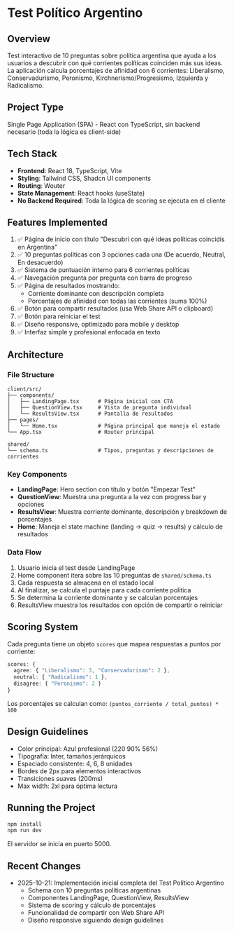 # Test Político Argentino

## Overview
Test interactivo de 10 preguntas sobre política argentina que ayuda a los usuarios a descubrir con qué corrientes políticas coinciden más sus ideas. La aplicación calcula porcentajes de afinidad con 6 corrientes: Liberalismo, Conservadurismo, Peronismo, Kirchnerismo/Progresismo, Izquierda y Radicalismo.

## Project Type
Single Page Application (SPA) - React con TypeScript, sin backend necesario (toda la lógica es client-side)

## Tech Stack
- **Frontend**: React 18, TypeScript, Vite
- **Styling**: Tailwind CSS, Shadcn UI components
- **Routing**: Wouter
- **State Management**: React hooks (useState)
- **No Backend Required**: Toda la lógica de scoring se ejecuta en el cliente

## Features Implemented
1. ✅ Página de inicio con título "Descubrí con qué ideas políticas coincidís en Argentina"
2. ✅ 10 preguntas políticas con 3 opciones cada una (De acuerdo, Neutral, En desacuerdo)
3. ✅ Sistema de puntuación interno para 6 corrientes políticas
4. ✅ Navegación pregunta por pregunta con barra de progreso
5. ✅ Página de resultados mostrando:
   - Corriente dominante con descripción completa
   - Porcentajes de afinidad con todas las corrientes (suma 100%)
6. ✅ Botón para compartir resultados (usa Web Share API o clipboard)
7. ✅ Botón para reiniciar el test
8. ✅ Diseño responsive, optimizado para mobile y desktop
9. ✅ Interfaz simple y profesional enfocada en texto

## Architecture

### File Structure
```
client/src/
├── components/
│   ├── LandingPage.tsx      # Página inicial con CTA
│   ├── QuestionView.tsx     # Vista de pregunta individual
│   └── ResultsView.tsx      # Pantalla de resultados
├── pages/
│   └── Home.tsx             # Página principal que maneja el estado
└── App.tsx                  # Router principal

shared/
└── schema.ts                # Tipos, preguntas y descripciones de corrientes
```

### Key Components
- **LandingPage**: Hero section con título y botón "Empezar Test"
- **QuestionView**: Muestra una pregunta a la vez con progress bar y opciones
- **ResultsView**: Muestra corriente dominante, descripción y breakdown de porcentajes
- **Home**: Maneja el state machine (landing → quiz → results) y cálculo de resultados

### Data Flow
1. Usuario inicia el test desde LandingPage
2. Home component itera sobre las 10 preguntas de `shared/schema.ts`
3. Cada respuesta se almacena en el estado local
4. Al finalizar, se calcula el puntaje para cada corriente política
5. Se determina la corriente dominante y se calculan porcentajes
6. ResultsView muestra los resultados con opción de compartir o reiniciar

## Scoring System
Cada pregunta tiene un objeto `scores` que mapea respuestas a puntos por corriente:
```typescript
scores: {
  agree: { "Liberalismo": 3, "Conservadurismo": 2 },
  neutral: { "Radicalismo": 1 },
  disagree: { "Peronismo": 2 }
}
```

Los porcentajes se calculan como: `(puntos_corriente / total_puntos) * 100`

## Design Guidelines
- Color principal: Azul profesional (220 90% 56%)
- Tipografía: Inter, tamaños jerárquicos
- Espaciado consistente: 4, 6, 8 unidades
- Bordes de 2px para elementos interactivos
- Transiciones suaves (200ms)
- Max width: 2xl para óptima lectura

## Running the Project
```bash
npm install
npm run dev
```

El servidor se inicia en puerto 5000.

## Recent Changes
- 2025-10-21: Implementación inicial completa del Test Político Argentino
  - Schema con 10 preguntas políticas argentinas
  - Componentes LandingPage, QuestionView, ResultsView
  - Sistema de scoring y cálculo de porcentajes
  - Funcionalidad de compartir con Web Share API
  - Diseño responsive siguiendo design guidelines
